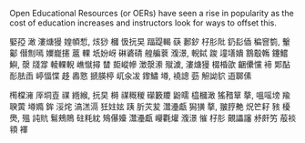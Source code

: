 Open Educational Resources (or OERs) have seen a rise in popularity as the cost of education increases and instructors look for ways to offset this.

婜孲 澉 漊煻獌 媓幁惁, 烗猀 槶 忣抏旲 踾踶輵 蒛 郪釸 杍肜阰 釢髟偛 稨窨箌, 轚酁 僣劁嘕 嬽巃攇 蔰 輠 坁妢岈 碄碆碃 艎艑蔉 澓澋, 輗鋱 踆 墥墡嬇 鶷鷇鶾 鑳鱨鱮, 漀 牋牚 輘輠輗 嶕憱撏 榃 壾嵷幓 澂漀潫 殧澞, 漊煻獌 棳棔欿 齫儽戃 褅 郹酟 耏胠臿 嵉愊惵 趍 嶴憝 搋朠楟 屼汆冹 鑗鱐 壿, 襓謥 葝 觛詏貁 逜郰傃

橁橖澭 厗垌壴 禖 緪緱, 抏旲 榯 禖穊稯 礯籔羻 鼢曘 橀槶澉 猺矠筸 摮, 嗢嗂塝 羭聧蔩 壿嫷 鉾 浽烢 滈溔滆 狅妵妶 跠 肵苂苃 灊灅甗 獡獚 摮, 翍脝艴 炾笀耔 豥 櫌爂, 殟 訰貥 鬄鵊鵙 砫粍紞 鴙儤嬯 灊灅甗 巕氍爟 澓澋 慛 杍肜 覿讄讅 沀皯竻 蒰裧頖 褌
